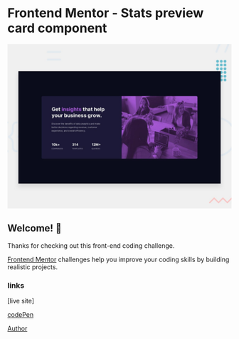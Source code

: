 # Frontend Mentor - Stats preview card component

![Design preview for the Stats preview card component coding challenge](./design/desktop-preview.jpg)

## Welcome! 👋

Thanks for checking out this front-end coding challenge.

[Frontend Mentor](https://www.frontendmentor.io) challenges help you improve your coding skills by building realistic projects.

### links
[live site]

[codePen](https://codepen.io/fares-sonar/pen/vYezVXz)

[Author](https://www.frontendmentor.io/profile/fares-sonar)